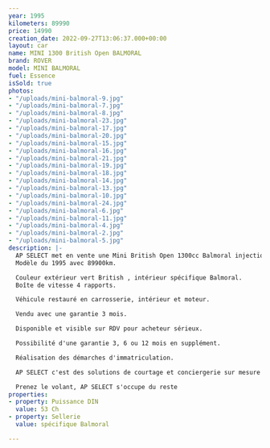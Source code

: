 ```yaml
---
year: 1995
kilometers: 89990
price: 14990
creation_date: 2022-09-27T13:06:37.000+00:00
layout: car
name: MINI 1300 British Open BALMORAL
brand: ROVER
model: MINI BALMORAL
fuel: Essence
isSold: true
photos:
- "/uploads/mini-balmoral-9.jpg"
- "/uploads/mini-balmoral-7.jpg"
- "/uploads/mini-balmoral-8.jpg"
- "/uploads/mini-balmoral-23.jpg"
- "/uploads/mini-balmoral-17.jpg"
- "/uploads/mini-balmoral-20.jpg"
- "/uploads/mini-balmoral-15.jpg"
- "/uploads/mini-balmoral-16.jpg"
- "/uploads/mini-balmoral-21.jpg"
- "/uploads/mini-balmoral-19.jpg"
- "/uploads/mini-balmoral-18.jpg"
- "/uploads/mini-balmoral-14.jpg"
- "/uploads/mini-balmoral-13.jpg"
- "/uploads/mini-balmoral-10.jpg"
- "/uploads/mini-balmoral-24.jpg"
- "/uploads/mini-balmoral-6.jpg"
- "/uploads/mini-balmoral-11.jpg"
- "/uploads/mini-balmoral-4.jpg"
- "/uploads/mini-balmoral-2.jpg"
- "/uploads/mini-balmoral-5.jpg"
description: |-
  AP SELECT met en vente une Mini British Open 1300cc Balmoral injection 53cv.
  Modèle du 1995 avec 89900km.

  Couleur extérieur vert British , intérieur spécifique Balmoral.
  Boîte de vitesse 4 rapports.

  Véhicule restauré en carrosserie, intérieur et moteur.

  Vendu avec une garantie 3 mois.

  Disponible et visible sur RDV pour acheteur sérieux.

  Possibilité d'une garantie 3, 6 ou 12 mois en supplément.

  Réalisation des démarches d'immatriculation.

  AP SELECT c'est des solutions de courtage et conciergerie sur mesure pour profiter librement de sa passion et de son patrimoine.

  Prenez le volant, AP SELECT s'occupe du reste
properties:
- property: Puissance DIN
  value: 53 Ch
- property: Sellerie
  value: spécifique Balmoral

---
```

